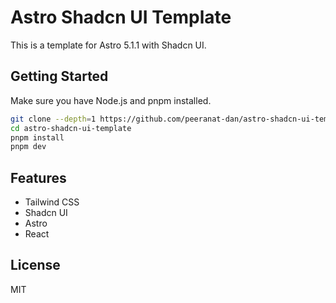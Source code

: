# Astro Shadcn UI Template

This is a template for Astro 5.1.1 with Shadcn UI.

## Getting Started

Make sure you have Node.js and pnpm installed.

```bash
git clone --depth=1 https://github.com/peeranat-dan/astro-shadcn-ui-template
cd astro-shadcn-ui-template
pnpm install
pnpm dev
```

## Features

- Tailwind CSS
- Shadcn UI
- Astro
- React

## License

MIT
